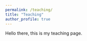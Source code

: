 ```yaml
---
permalink: /teaching/
title: "Teaching"
author_profile: true
---
```


Hello there, this is my teaching page.